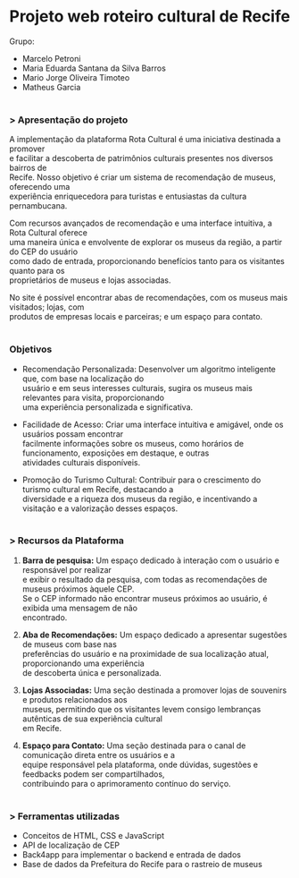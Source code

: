 # Projeto web roteiro cultural de Recife

Grupo: 
- Marcelo Petroni
- Maria Eduarda Santana da Silva Barros
- Mario Jorge Oliveira Timoteo
- Matheus Garcia
<br/><br/>

### > Apresentação do projeto

A implementação da plataforma Rota Cultural é uma iniciativa destinada a promover<br/>
e facilitar a descoberta de patrimônios culturais presentes nos diversos bairros de<br/>
Recife. Nosso objetivo é criar um sistema de recomendação de museus, oferecendo uma<br/>
experiência enriquecedora para turistas e entusiastas da cultura pernambucana.<br/>

Com recursos avançados de recomendação e uma interface intuitiva, a Rota Cultural oferece<br/>
uma maneira única e envolvente de explorar os museus da região, a partir do CEP do usuário<br/>
como dado de entrada, proporcionando benefícios tanto para os visitantes quanto para os<br/>
proprietários de museus e lojas associadas. 

No site é possível encontrar abas de recomendações, com os museus mais visitados; lojas, com<br/>
produtos de empresas locais e parceiras; e um espaço para contato.<br/><br/>

### Objetivos

- Recomendação Personalizada: Desenvolver um algoritmo inteligente que, com base na localização do<br/>
usuário e em seus interesses culturais, sugira os museus mais relevantes para visita, proporcionando<br/>
uma experiência personalizada e significativa.

- Facilidade de Acesso: Criar uma interface intuitiva e amigável, onde os usuários possam encontrar<br/>
facilmente informações sobre os museus, como horários de funcionamento, exposições em destaque, e outras<br/>
atividades culturais disponíveis.

- Promoção do Turismo Cultural: Contribuir para o crescimento do turismo cultural em Recife, destacando a<br/>
diversidade e a riqueza dos museus da região, e incentivando a visitação e a valorização desses espaços.<br/><br/>

### > Recursos da Plataforma

1. **Barra de pesquisa:** Um espaço dedicado à interação com o usuário e responsável por realizar<br/>
e exibir o resultado da pesquisa, com todas as recomendações de museus próximos àquele CEP.<br/>
Se o CEP informado não encontrar museus próximos ao usuário, é exibida uma mensagem de não<br/>
encontrado.
   
2. **Aba de Recomendações:** Um espaço dedicado a apresentar sugestões de museus com base nas<br/>
preferências do usuário e na proximidade de sua localização atual, proporcionando uma experiência<br/>
de descoberta única e personalizada.<br/>

3. **Lojas Associadas:** Uma seção destinada a promover lojas de souvenirs e produtos relacionados aos<br/>
museus, permitindo que os visitantes levem consigo lembranças autênticas de sua experiência cultural<br/>
em Recife.<br/>

4. **Espaço para Contato:** Uma seção destinada para o canal de comunicação direta entre os usuários e a<br/>
equipe responsável pela plataforma, onde dúvidas, sugestões e feedbacks podem ser compartilhados,<br/>
contribuindo para o aprimoramento contínuo do serviço.<br/><br/>

### > Ferramentas utilizadas

- Conceitos de HTML, CSS e JavaScript
- API de localização de CEP
- Back4app para implementar o backend e entrada de dados
- Base de dados da Prefeitura do Recife para o rastreio de museus<br/><br/>

